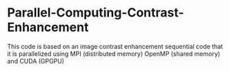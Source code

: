 # Parallel-Computing-Contrast-Enhancement
This code is based on an image contrast enhancement sequential code that it is parallelized using MPI (distributed memory) OpenMP (shared memory) and CUDA (GPGPU)
